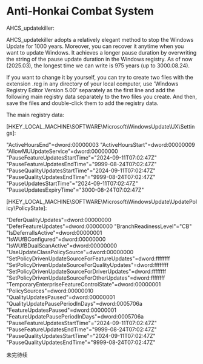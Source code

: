 # Anti-Honkai Combat System

AHCS_updatekiller:

AHCS_updatekiller adopts a relatively elegant method to stop the Windows Update for 1000 years. Moreover, you can recover it anytime when you want to update Windows. It achieves a longer pause duration by overwriting the string of the pause update duration in the Windows registry. As of now (2025.03), the longest time we can write is 975 years (up to 3000.08.24).

If you want to change it by yourself, you can try to create two files with the extension .reg in any directory of your local computer, use 'Windows Registry Editor Version 5.00' separately as the first line and add the following main registry data separately to the two files you create. And then, save the files and double-click them to add the registry data.

The main registry data:

[HKEY_LOCAL_MACHINE\SOFTWARE\Microsoft\WindowsUpdate\UX\Settings]:

"ActiveHoursEnd"=dword:00000003
"ActiveHoursStart"=dword:00000009
"AllowMUUpdateService"=dword:00000000
"PauseFeatureUpdatesStartTime"="2024-09-11T07:02:47Z"
"PauseFeatureUpdatesEndTime"="9999-08-24T07:02:47Z"
"PauseQualityUpdatesStartTime"="2024-09-11T07:02:47Z"
"PauseQualityUpdatesEndTime"="9999-08-24T07:02:47Z"
"PauseUpdatesStartTime"="2024-09-11T07:02:47Z"
"PauseUpdatesExpiryTime"="3000-08-24T07:02:47Z"

[HKEY_LOCAL_MACHINE\SOFTWARE\Microsoft\WindowsUpdate\UpdatePolicy\PolicyState]:

"DeferQualityUpdates"=dword:00000000
"DeferFeatureUpdates"=dword:00000000
"BranchReadinessLevel"="CB"
"IsDeferralIsActive"=dword:00000001
"IsWUfBConfigured"=dword:00000000
"IsWUfBDualScanActive"=dword:00000000
"UseUpdateClassPolicySource"=dword:00000000
"SetPolicyDrivenUpdateSourceForFeatureUpdates"=dword:ffffffff
"SetPolicyDrivenUpdateSourceForQualityUpdates"=dword:ffffffff
"SetPolicyDrivenUpdateSourceForDriverUpdates"=dword:ffffffff
"SetPolicyDrivenUpdateSourceForOtherUpdates"=dword:ffffffff
"TemporaryEnterpriseFeatureControlState"=dword:00000001
"PolicySources"=dword:00000010
"QualityUpdatesPaused"=dword:00000001
"QualityUpdatePausePeriodInDays"=dword:0005706a
"FeatureUpdatesPaused"=dword:00000001
"FeatureUpdatePausePeriodInDays"=dword:0005706a
"PauseFeatureUpdatesStartTime"="2024-09-11T07:02:47Z"
"PauseFeatureUpdatesEndTime"="9999-08-24T07:02:47Z"
"PauseQualityUpdatesStartTime"="2024-09-11T07:02:47Z"
"PauseQualityUpdatesEndTime"="9999-08-24T07:02:47Z"

未完待续
